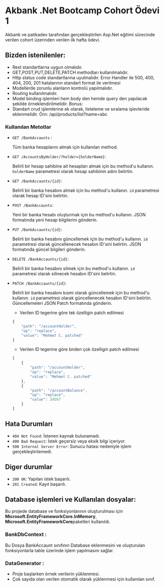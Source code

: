 # Akbank .Net Bootcamp Cohort Ödevi 1

Akbank ve patikadev tarafından gerçekleştirilen Asp.Net eğitimi sürecinde verilen cohort üzerinden verilen ilk hafta ödevi. 

## Bizden istenilenler:
 -  Rest standartlarna uygun olmalıdır. 
 -  GET,POST,PUT,DELETE,PATCH methodları kullanılmalıdır. 
 -  Http status code standartlarına uyulmalıdır. Error Handler ile 500, 400, 404, 200, 201 hatalarının standart format ile verilmesi 
 -  Modellerde zorunlu alanların kontrolü yapılmalıdır. 
 -  Routing kullanılmalıdır. 
 -  Model binding işlemleri hem body den hemde query den yapılacak şekilde örneklendirilmelidir. Bonus: 
 -  Standart crud işlemlerine ek olarak, listeleme ve sıralama işlevleride eklenmelidir. Örn: /api/products/list?name=abc 

### Kullanılan Metotlar

- `GET /BankAccaunts` :

  Tüm banka hesaplarını almak için kullanılan method.
  
- `GET /AccountsByHolder/?holder={holderName}`:

  Belirli bir hesap sahibine ait hesapları almak için bu method'u kullanın. `holderName` parametresi olarak hesap sahibinin adını belirtin.

- `GET /BankAccaunts/{id}`:

  Belirli bir banka hesabını almak için bu method'u kullanın. `id` parametresi olarak hesap ID'sini belirtin.

- `POST /BankAccaunts`:

  Yeni bir banka hesabı oluşturmak için bu method'u kullanın. JSON formatında yeni hesap bilgilerini gönderin.

- `PUT /BankAccaunts/{id}`:

  Belirli bir banka hesabını güncellemek için bu method'u kullanın. `id` parametresi olarak güncellenecek hesabın ID'sini belirtin. JSON formatında güncel bilgileri gönderin.

- `DELETE /BankAccaunts/{id}`:

  Belirli bir banka hesabını silmek için bu method'u kullanın. `id` parametresi olarak silinecek hesabın ID'sini belirtin.

- `PATCH /BankAccaunts/{id}`:

  Belirli bir banka hesabını kısmi olarak güncellemek için bu method'u kullanın. `id` parametresi olarak güncellenecek hesabın ID'sini belirtin. Güncellemeleri JSON Patch formatında gönderin. 
    - Verilen ID tegerine göre tek özelligin patch edilmesi
    ```javascript
    {
        "path": "/accountHolder",
        "op": "replace",
        "value": "Mehmet C. patched"
    }
    ```
    - Verilen ID tegerine göre birden çok özelligin patch edilmesi
    ```javascript
    [
        {
            "path": "/accountHolder",
            "op": "replace",
            "value": "Mehmet C. patched"
        },
        {
            "path": "/accountBalance",
            "op": "replace",
            "value": 34567
        }
    ]
    ```

## Hata Durumları

- `404 Not Found`: İstenen kaynak bulunamadı.
- `400 Bad Request`: İstek geçersiz veya eksik bilgi içeriyor.
- `500 Internal Server Error`: Sunucu hatası nedeniyle işlem gerçekleştirilemedi.

## Diger durumlar
- `200 OK`: Yapılan istek başarılı.
- `201 Created`: Kayıt başarılı.

## Database işlemleri ve Kullanılan dosyalar:
Bu projede database ve fonksiyonlarının oluşturulması için **Microsoft.EntityFrameworkCore.InMemory**, **Microsoft.EntityFrameworkCore**paketleri  kullanıldı.  

### BankDbContext :
Bu Dosya BankAccaunt sınıfının Database eklenmesini ve oluşturulan fonksiyonlarla table üzerinde işlem yapılmasını sağlar.

### DataGenerator :
-   Proje başlarken örnek verilerin yüklenmesi.
-   Çok sayıda olan verilen otomatik olarak yüklenmesi için kullanılan sınıf.



